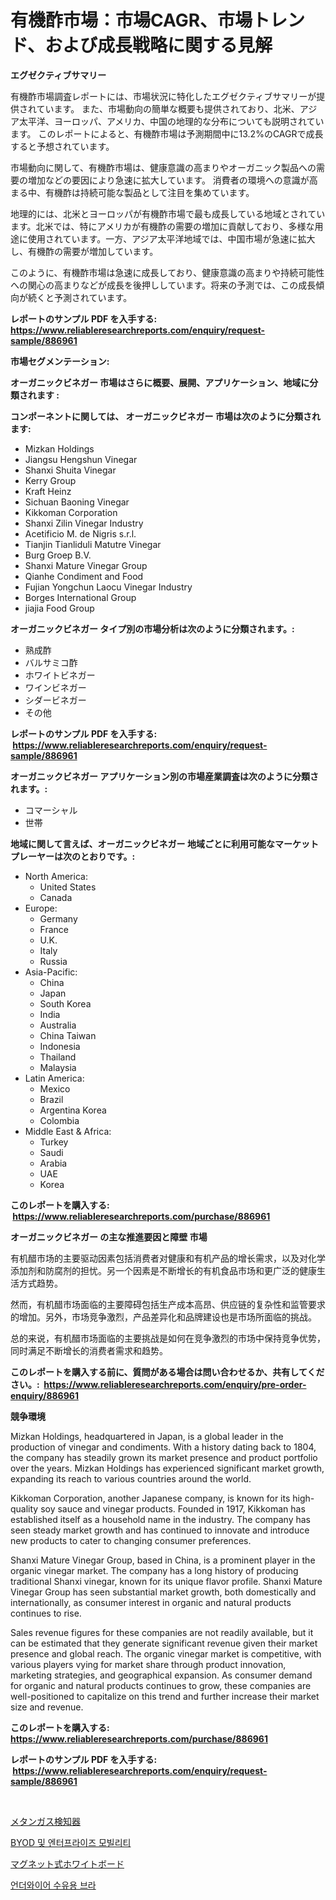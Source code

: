 <p><h1>有機酢市場：市場CAGR、市場トレンド、および成長戦略に関する見解</h1></p><p><strong>エグゼクティブサマリー</strong></p>
<p><p>有機酢市場調査レポートには、市場状況に特化したエグゼクティブサマリーが提供されています。 また、市場動向の簡単な概要も提供されており、北米、アジア太平洋、ヨーロッパ、アメリカ、中国の地理的な分布についても説明されています。 このレポートによると、有機酢市場は予測期間中に13.2%のCAGRで成長すると予想されています。</p><p>市場動向に関して、有機酢市場は、健康意識の高まりやオーガニック製品への需要の増加などの要因により急速に拡大しています。 消費者の環境への意識が高まる中、有機酢は持続可能な製品として注目を集めています。</p><p>地理的には、北米とヨーロッパが有機酢市場で最も成長している地域とされています。北米では、特にアメリカが有機酢の需要の増加に貢献しており、多様な用途に使用されています。一方、アジア太平洋地域では、中国市場が急速に拡大し、有機酢の需要が増加しています。</p><p>このように、有機酢市場は急速に成長しており、健康意識の高まりや持続可能性への関心の高まりなどが成長を後押ししています。将来の予測では、この成長傾向が続くと予測されています。</p></p>
<p><strong>レポートのサンプル PDF を入手する: <a href="https://www.reliableresearchreports.com/enquiry/request-sample/886961">https://www.reliableresearchreports.com/enquiry/request-sample/886961</a></strong></p>
<p><strong>市場セグメンテーション:</strong></p>
<p><strong> オーガニックビネガー 市場はさらに概要、展開、アプリケーション、地域に分類されます :</strong></p>
<p><strong>コンポーネントに関しては、 オーガニックビネガー 市場は次のように分類されます: &nbsp;</strong></p>
<p><ul><li>Mizkan Holdings</li><li>Jiangsu Hengshun Vinegar</li><li>Shanxi Shuita Vinegar</li><li>Kerry Group</li><li>Kraft Heinz</li><li>Sichuan Baoning Vinegar</li><li>Kikkoman Corporation</li><li>Shanxi Zilin Vinegar Industry</li><li>Acetificio M. de Nigris s.r.l.</li><li>Tianjin Tianliduli Matutre Vinegar</li><li>Burg Groep B.V.</li><li>Shanxi Mature Vinegar Group</li><li>Qianhe Condiment and Food</li><li>Fujian Yongchun Laocu Vinegar Industry</li><li>Borges International Group</li><li>jiajia Food Group</li></ul></p>
<p><strong> オーガニックビネガー タイプ別の市場分析は次のように分類されます。:</strong></p>
<p><ul><li>熟成酢</li><li>バルサミコ酢</li><li>ホワイトビネガー</li><li>ワインビネガー</li><li>シダービネガー</li><li>その他</li></ul></p>
<p><strong>レポートのサンプル PDF を入手する: &nbsp;<a href="https://www.reliableresearchreports.com/enquiry/request-sample/886961">https://www.reliableresearchreports.com/enquiry/request-sample/886961</a></strong></p>
<p><strong> オーガニックビネガー アプリケーション別の市場産業調査は次のように分類されます。:</strong></p>
<p><ul><li>コマーシャル</li><li>世帯</li></ul></p>
<p><strong>地域に関して言えば、オーガニックビネガー 地域ごとに利用可能なマーケットプレーヤーは次のとおりです。:</strong></p>
<p><ul>
    <li>
        North America:
        <ul>
            <li>United States</li>
            <li>Canada</li>
        </ul>
    </li>
    <li>
        Europe:
        <ul>
            <li>Germany</li>
            <li>France</li>
            <li>U.K.</li>
            <li>Italy</li>
            <li>Russia</li>
        </ul>
    </li>
    <li>
        Asia-Pacific:
        <ul>
            <li>China</li>
            <li>Japan</li>
            <li>South Korea</li>
            <li>India</li>
            <li>Australia</li>
            <li>China Taiwan</li>
            <li>Indonesia</li>
            <li>Thailand</li>
            <li>Malaysia</li>
        </ul>
    </li>
    <li>
        Latin America:
        <ul>
            <li>Mexico</li>
            <li>Brazil</li>
            <li>Argentina Korea</li>
            <li>Colombia</li>
        </ul>
    </li>
    <li>
        Middle East & Africa:
        <ul>
            <li>Turkey</li>
            <li>Saudi</li>
            <li>Arabia</li>
            <li>UAE</li>
            <li>Korea</li>
        </ul>
    </li>
    </ul></p>
<p><strong>このレポートを購入する: &nbsp;<a href="https://www.reliableresearchreports.com/purchase/886961">https://www.reliableresearchreports.com/purchase/886961</a></strong></p>
<p><strong>オーガニックビネガー の主な推進要因と障壁 市場</strong></p>
<p><p>有机醋市场的主要驱动因素包括消费者对健康和有机产品的增长需求，以及对化学添加剂和防腐剂的担忧。另一个因素是不断增长的有机食品市场和更广泛的健康生活方式趋势。</p><p>然而，有机醋市场面临的主要障碍包括生产成本高昂、供应链的复杂性和监管要求的增加。另外，市场竞争激烈，产品差异化和品牌建设也是市场所面临的挑战。</p><p>总的来说，有机醋市场面临的主要挑战是如何在竞争激烈的市场中保持竞争优势，同时满足不断增长的消费者需求和趋势。</p></p>
<p><strong>このレポートを購入する前に、質問がある場合は問い合わせるか、共有してください。:&nbsp; <a href="https://www.reliableresearchreports.com/enquiry/pre-order-enquiry/886961">https://www.reliableresearchreports.com/enquiry/pre-order-enquiry/886961</a></strong></p>
<p><strong>競争環境</strong></p>
<p><p>Mizkan Holdings, headquartered in Japan, is a global leader in the production of vinegar and condiments. With a history dating back to 1804, the company has steadily grown its market presence and product portfolio over the years. Mizkan Holdings has experienced significant market growth, expanding its reach to various countries around the world.</p><p>Kikkoman Corporation, another Japanese company, is known for its high-quality soy sauce and vinegar products. Founded in 1917, Kikkoman has established itself as a household name in the industry. The company has seen steady market growth and has continued to innovate and introduce new products to cater to changing consumer preferences.</p><p>Shanxi Mature Vinegar Group, based in China, is a prominent player in the organic vinegar market. The company has a long history of producing traditional Shanxi vinegar, known for its unique flavor profile. Shanxi Mature Vinegar Group has seen substantial market growth, both domestically and internationally, as consumer interest in organic and natural products continues to rise.</p><p>Sales revenue figures for these companies are not readily available, but it can be estimated that they generate significant revenue given their market presence and global reach. The organic vinegar market is competitive, with various players vying for market share through product innovation, marketing strategies, and geographical expansion. As consumer demand for organic and natural products continues to grow, these companies are well-positioned to capitalize on this trend and further increase their market size and revenue.</p></p>
<p><strong>このレポートを購入する: &nbsp; <a href="https://www.reliableresearchreports.com/purchase/886961">https://www.reliableresearchreports.com/purchase/886961</a></strong></p>
<p><strong>レポートのサンプル PDF を入手する: &nbsp;<a href="https://www.reliableresearchreports.com/enquiry/request-sample/886961">https://www.reliableresearchreports.com/enquiry/request-sample/886961</a></strong><strong></strong></p>
<p>&nbsp;</p>
<p><p><a href="https://medium.com/@freedayundt2023/%E3%83%A1%E3%82%BF%E3%83%B3%E3%82%AC%E3%82%B9%E6%A4%9C%E7%9F%A5%E5%99%A8%E5%B8%82%E5%A0%B4-%E3%82%BF%E3%82%A4%E3%83%97-%E3%82%A2%E3%83%97%E3%83%AA%E3%82%B1%E3%83%BC%E3%82%B7%E3%83%A7%E3%83%B3-%E3%81%8A%E3%82%88%E3%81%B3%E5%9C%B0%E7%90%86%E3%81%AB%E3%82%88%E3%82%8B%E5%8C%85%E6%8B%AC%E7%9A%84%E3%81%AA%E8%A9%95%E4%BE%A1-6f7347fa1cdc">メタンガス検知器</a></p><p><a href="https://medium.com/@cordiehyatt1/byod-%EB%B0%8F-%EC%97%94%ED%84%B0%ED%94%84%EB%9D%BC%EC%9D%B4%EC%A6%88-%EB%AA%A8%EB%B9%8C%EB%A6%AC%ED%8B%B0-%EC%8B%9C%EC%9E%A5-%EC%A0%84%EB%A7%9D-%EC%82%B0%EC%97%85-%EA%B0%9C%EC%9A%94-%EB%B0%8F-%EC%98%88%EC%B8%A1-2024%EB%85%84%EB%B6%80%ED%84%B0-2031%EB%85%84%EA%B9%8C%EC%A7%80-292b31cca52c">BYOD 및 엔터프라이즈 모빌리티</a></p><p><a href="https://medium.com/@stephengrant2015/%E3%83%9E%E3%82%B0%E3%83%8D%E3%83%83%E3%83%88%E3%83%9B%E3%83%AF%E3%82%A4%E3%83%88%E3%83%9C%E3%83%BC%E3%83%89%E5%B8%82%E5%A0%B4%E3%81%AF-%E5%B8%82%E5%A0%B4%E3%82%B7%E3%82%A7%E3%82%A2-%E3%82%B5%E3%82%A4%E3%82%BA-2029%E5%B9%B4%E3%81%BE%E3%81%A7%E3%81%AE%E4%BA%88%E6%B8%AC%E3%81%AB%E7%84%A6%E7%82%B9%E3%82%92%E5%BD%93%E3%81%A6%E3%81%A6%E3%81%84%E3%81%BE%E3%81%99-7aed2d9c92d4">マグネット式ホワイトボード</a></p><p><a href="https://medium.com/@zolajenkins98/%EC%96%B8%EB%8D%94%EC%99%80%EC%9D%B4%EC%96%B4-%EC%88%98%EC%9C%A0-%EB%B8%8C%EB%9D%BC-%EC%8B%9C%EC%9E%A5-%EC%A1%B0%EC%82%AC-%EB%B3%B4%EA%B3%A0%EC%84%9C-%EA%B7%B8-%EC%97%AD%EC%82%AC-%EB%B0%8F-2024%EB%85%84%EB%B6%80%ED%84%B0-2031%EB%85%84%EA%B9%8C%EC%A7%80%EC%9D%98-%EC%98%88%EC%B8%A1-9a510ff3fe57">언더와이어 수유용 브라</a></p></p>